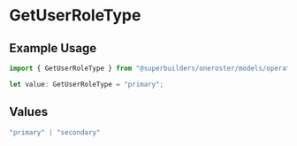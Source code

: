 # GetUserRoleType

## Example Usage

```typescript
import { GetUserRoleType } from "@superbuilders/oneroster/models/operations";

let value: GetUserRoleType = "primary";
```

## Values

```typescript
"primary" | "secondary"
```